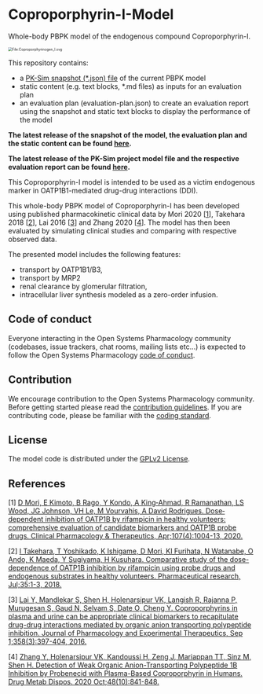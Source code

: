# Coproporphyrin-I-Model
Whole-body PBPK model of the endogenous compound Coproporphyrin-I.

<img src="https://upload.wikimedia.org/wikipedia/commons/8/85/Coproporphyrinogen_I.svg" alt="File:Coproporphyrinogen_I.svg" style="zoom:50%;" />





This repository contains:

- a [PK-Sim snapshot (*.json) file](https://docs.open-systems-pharmacology.org/working-with-pk-sim/pk-sim-documentation/importing-exporting-project-data-models#exporting-project-to-snapshot-loading-project-from-snapshot) of the current PBPK model
- static content (e.g. text blocks, *.md files) as inputs for an evaluation plan
- an evaluation plan (evaluation-plan.json) to create an evaluation report using the snapshot and static text blocks to display the performance of the model

**The latest release of the snapshot of the model, the evaluation plan and the static content can be found [here](../../releases/latest).**

**The latest release of the PK-Sim project model file and the respective evaluation report can be found [here](https://github.com/Open-Systems-Pharmacology/OSP-PBPK-Model-Library/releases/latest).**



This Coproporphyrin-I model is intended to be used as a victim endogenous marker in OATP1B1-mediated drug-drug interactions (DDI).

This whole-body PBPK model of Coproporphyrin-I has been developed using published pharmacokinetic clinical data by Mori 2020 [[1](#references)], Takehara 2018 [[2](#references)], Lai 2016 [[3](#references)] and Zhang 2020 [[4](#references)]. 
The model has then been evaluated by simulating clinical studies and comparing with respective observed data. 

The presented model includes the following features:

- transport by OATP1B1/B3,
- transport by MRP2
- renal clearance by glomerular filtration,
- intracellular liver synthesis modeled as a zero-order infusion.


## Code of conduct

Everyone interacting in the Open Systems Pharmacology community (codebases, issue trackers, chat rooms, mailing lists etc...) is expected to follow the Open Systems Pharmacology [code of conduct](https://github.com/Open-Systems-Pharmacology/Suite/blob/master/CODE_OF_CONDUCT.md#contributor-covenant-code-of-conduct).

## Contribution

We encourage contribution to the Open Systems Pharmacology community. Before getting started please read the [contribution guidelines](https://github.com/Open-Systems-Pharmacology/Suite/blob/master/CONTRIBUTING.md#ways-to-contribute). If you are contributing code, please be familiar with the [coding standard](https://github.com/Open-Systems-Pharmacology/Suite/blob/master/CODING_STANDARDS.md#visual-studio-settings).

## License

The model code is distributed under the [GPLv2 License](https://github.com/Open-Systems-Pharmacology/Suite/blob/develop/LICENSE).

## References

[1] [D Mori, E Kimoto, B Rago, Y Kondo, A King‐Ahmad, R Ramanathan, LS Wood, JG Johnson, VH Le, M Vourvahis, A David Rodrigues. Dose‐dependent inhibition of OATP1B by rifampicin in healthy volunteers: comprehensive evaluation of candidate biomarkers and OATP1B probe drugs. Clinical Pharmacology & Therapeutics, Apr;107(4):1004-13, 2020.](https://pubmed.ncbi.nlm.nih.gov/31628668/)

[2] [I Takehara, T Yoshikado, K Ishigame, D Mori, KI Furihata, N Watanabe, O Ando, K Maeda, Y Sugiyama, H Kusuhara. Comparative study of the dose-dependence of OATP1B inhibition by rifampicin using probe drugs and endogenous substrates in healthy volunteers. Pharmaceutical research, Jul;35:1-3, 2018.](https://pubmed.ncbi.nlm.nih.gov/29748935/)

[3]  [Lai Y, Mandlekar S, Shen H, Holenarsipur VK, Langish R, Rajanna P, Murugesan S, Gaud N, Selvam S, Date O, Cheng Y.  Coproporphyrins in plasma and urine can be appropriate clinical biomarkers to recapitulate drug-drug interactions mediated by organic anion transporting polypeptide inhibition. Journal of Pharmacology and Experimental Therapeutics, Sep 1;358(3):397-404, 2016.](https://pubmed.ncbi.nlm.nih.gov/27317801/)

[4] [Zhang Y, Holenarsipur VK, Kandoussi H, Zeng J, Mariappan TT, Sinz M, Shen H. Detection of Weak Organic Anion-Transporting Polypeptide 1B Inhibition by Probenecid with Plasma-Based Coproporphyrin in Humans. Drug Metab Dispos. 2020 Oct;48(10):841-848.](https://pubmed.ncbi.nlm.nih.gov/32723847/)




